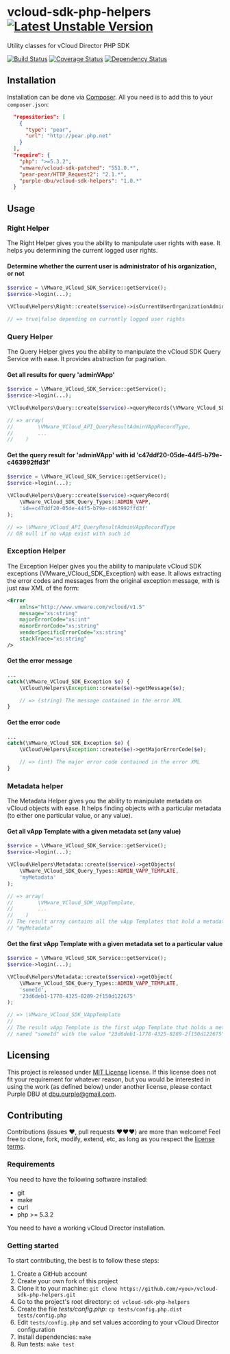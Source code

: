 vcloud-sdk-php-helpers [![Latest Unstable Version](https://poser.pugx.org/purple-dbu/vcloud-sdk-helpers/v/unstable.png)](https://packagist.org/packages/purple-dbu/vcloud-sdk-helpers)
======================

Utility classes for vCloud Director PHP SDK

[![Build Status](https://travis-ci.org/purple-dbu/vcloud-sdk-php-helpers.png?branch=master)](https://travis-ci.org/purple-dbu/vcloud-sdk-php-helpers)
[![Coverage Status](https://coveralls.io/repos/purple-dbu/vcloud-sdk-php-helpers/badge.png?branch=master)](https://coveralls.io/r/purple-dbu/vcloud-sdk-php-helpers?branch=master)
[![Dependency Status](https://www.versioneye.com/user/projects/527fc4d8632bac824100002d/badge.png)](https://www.versioneye.com/user/projects/527fc4d8632bac824100002d)


Installation
------------

Installation can be done via [Composer](http://getcomposer.org/). All you need
is to add this to your `composer.json`:

```json
  "repositories": [
    {
      "type": "pear",
      "url": "http://pear.php.net"
    }
  ],
  "require": {
    "php": ">=5.3.2",
    "vmware/vcloud-sdk-patched": "551.0.*",
    "pear-pear/HTTP_Request2": "2.1.*",
    "purple-dbu/vcloud-sdk-helpers": "1.0.*"
  }
```


Usage
-----


### Right Helper

The Right Helper gives you the ability to manipulate user rights with ease. It
helps you determining the current logged user rights.

#### Determine whether the current user is administrator of his organization, or not

```php
$service = \VMware_VCloud_SDK_Service::getService();
$service->login(...);

\VCloud\Helpers\Right::create($service)->isCurrentUserOrganizationAdmin();

// => true|false depending on currently logged user rights
```


### Query Helper

The Query Helper gives you the ability to manipulate the vCloud SDK Query
Service with ease. It provides abstraction for pagination.


#### Get all results for query 'adminVApp'

```php
$service = \VMware_VCloud_SDK_Service::getService();
$service->login(...);

\VCloud\Helpers\Query::create($service)->queryRecords(\VMware_VCloud_SDK_Query_Types::ADMIN_VAPP);

// => array(
//        \VMware_VCloud_API_QueryResultAdminVAppRecordType,
//        ...
//    )
```

#### Get the query result for 'adminVApp' with id 'c47ddf20-05de-44f5-b79e-c463992ffd3f'

```php
$service = \VMware_VCloud_SDK_Service::getService();
$service->login(...);

\VCloud\Helpers\Query::create($service)->queryRecord(
    \VMware_VCloud_SDK_Query_Types::ADMIN_VAPP,
    'id==c47ddf20-05de-44f5-b79e-c463992ffd3f'
);

// => \VMware_VCloud_API_QueryResultAdminVAppRecordType
// OR null if no vApp exist with such id
```


### Exception Helper

The Exception Helper gives you the ability to manipulate vCloud SDK exceptions
(VMware_VCloud_SDK_Exception) with ease. It allows extracting the error codes
and messages from the original exception message, with is just raw XML of the
form:
```xml
<Error
    xmlns="http://www.vmware.com/vcloud/v1.5"
    message="xs:string"
    majorErrorCode="xs:int"
    minorErrorCode="xs:string"
    vendorSpecificErrorCode="xs:string"
    stackTrace="xs:string"
/>
```

#### Get the error message

```php
...
catch(\VMware_VCloud_SDK_Exception $e) {
    \VCloud\Helpers\Exception::create($e)->getMessage($e);

    // => (string) The message contained in the error XML
}
```

#### Get the error code

```php
...
catch(\VMware_VCloud_SDK_Exception $e) {
    \VCloud\Helpers\Exception::create($e)->getMajorErrorCode($e);

    // => (int) The major error code contained in the error XML
}
```


### Metadata helper

The Metadata Helper gives you the ability to manipulate metadata on vCloud
objects with ease. It helps finding objects with a particular metadata (to
either one particular value, or any value).

#### Get all vApp Template with a given metadata set (any value)

```php
$service = \VMware_VCloud_SDK_Service::getService();
$service->login(...);

\VCloud\Helpers\Metadata::create($service)->getObjects(
    \VMware_VCloud_SDK_Query_Types::ADMIN_VAPP_TEMPLATE,
    'myMetadata'
);

// => array(
//        \VMware_VCloud_SDK_VAppTemplate,
//        ...
//    )
// The result array contains all the vApp Templates that hold a metadata named
// "myMetadata"
```

#### Get the first vApp Template with a given metadata set to a particular value

```php
$service = \VMware_VCloud_SDK_Service::getService();
$service->login(...);

\VCloud\Helpers\Metadata::create($service)->getObject(
    \VMware_VCloud_SDK_Query_Types::ADMIN_VAPP_TEMPLATE,
    'someId',
    '23d6deb1-1778-4325-8289-2f150d122675'
);

// => \VMware_VCloud_SDK_VAppTemplate
// 
// The result vApp Template is the first vApp Template that holds a metadata
// named "someId" with the value "23d6deb1-1778-4325-8289-2f150d122675"
```


Licensing
---------

This project is released under [MIT License](LICENSE) license. If this license
does not fit your requirement for whatever reason, but you would be interested
in using the work (as defined below) under another license, please contact
Purple DBU at [dbu.purple@gmail.com](mailto:dbu.purple@gmail.com).


Contributing
------------

Contributions (issues ♥, pull requests ♥♥♥) are more than welcome! Feel free to
clone, fork, modify, extend, etc, as long as you respect the
[license terms](LICENSE).


### Requirements

You need to have the following software installed:
- git
- make
- curl
- php >= 5.3.2

You need to have a working vCloud Director installation.


### Getting started

To start contributing, the best is to follow these steps:

1. Create a GitHub account
2. Create your own fork of this project
3. Clone it to your machine: `git clone https://github.com/<you>/vcloud-sdk-php-helpers.git`
4. Go to the project's root directory: `cd vcloud-sdk-php-helpers`
5. Create the file _tests/config.php_: `cp tests/config.php.dist tests/config.php`
6. Edit `tests/config.php` and set values according to your vCloud Director configuration
7. Install dependencies: `make`
8. Run tests: `make test`

